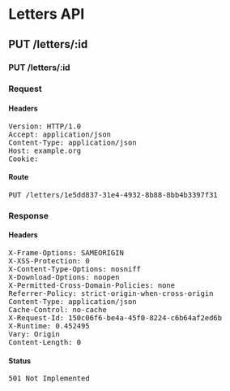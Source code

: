 # Letters API

## PUT /letters/:id

### PUT /letters/:id
### Request

#### Headers

<pre>Version: HTTP/1.0
Accept: application/json
Content-Type: application/json
Host: example.org
Cookie: </pre>

#### Route

<pre>PUT /letters/1e5dd837-31e4-4932-8b88-8bb4b3397f31</pre>

### Response

#### Headers

<pre>X-Frame-Options: SAMEORIGIN
X-XSS-Protection: 0
X-Content-Type-Options: nosniff
X-Download-Options: noopen
X-Permitted-Cross-Domain-Policies: none
Referrer-Policy: strict-origin-when-cross-origin
Content-Type: application/json
Cache-Control: no-cache
X-Request-Id: 150c06f6-be4a-45f0-8224-c6b64af2ed6b
X-Runtime: 0.452495
Vary: Origin
Content-Length: 0</pre>

#### Status

<pre>501 Not Implemented</pre>

